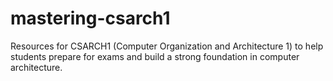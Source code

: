 # mastering-csarch1
Resources for CSARCH1 (Computer Organization and Architecture 1) to help students prepare for exams and build a strong foundation in computer architecture.
